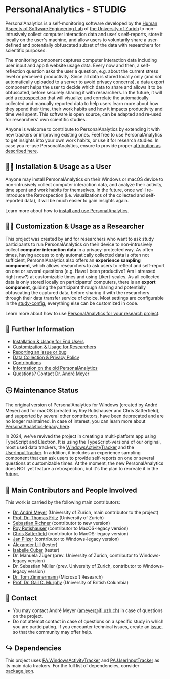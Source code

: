 # PersonalAnalytics - STUDIG
<!--# PersonalAnalytics - Building the Fitbit for Knowledge Workers-->

PersonalAnalytics is a self-monitoring software developed by the [Human Aspects of Software Engineering Lab](https://hasel.dev) of [the University of Zurich](https://www.uzh.ch) to non-intrusively collect computer interaction data and user's self-reports, store it locally on the user's machine, and allow users to voluntarily share a user-defined and potentially obfuscated subset of the data with researchers for scientific purposes.

The monitoring component captures computer interaction data including user input and app & website usage data. Every now and then, a self-reflection question asks the user a question, e.g. about the current stress level or perceived productivity. Since all data is stored locally only (and _not_ automatically uploaded to a server to avoid privacy concerns), a data export component helps the user to decide which data to share and allows it to be obfuscated, before securely sharing it with researchers. In the future, it will add a [retrospection]([url](https://www.andre-meyer.ch/CSCW18)) that will visualize and correlate the automatically collected and manually reported data to help users learn more about how they spend their time, their work habits and how it impacts productivity and time well spent. This software is open source, can be adapted and re-used for researchers' own scientific studies.

Anyone is welcome to contribute to PersonalAnalytics by extending it with new trackers or improving existing ones. Feel free to use PersonalAnalytics to get insights into your own work habits, or use it for research studies. In case you re-use PersonalAnalytics, ensure to provide proper [attribution as described here](./documentation/RESEARCH.md).


## 🧑‍💻 Installation & Usage as a User
Anyone may install PersonalAnalytics on their Windows or macOS device to non-intrusively collect computer interaction data, and analyze their activity, time spent and work habits for themselves. In the future, once we'll re-introduce the Retrospection (i.e. visualizations of the collected and self-reported data), it will be much easier to gain insights again.

Learn more about how to [install and use PersonalAnalytics](./documentation/INSTALLATION.md).

## 👩‍🔬 Customization & Usage as a Researcher
This project was created by and for researchers who want to ask study participants to run PersonalAnalytics on their device to non-intrusively collect **computer interaction data** in a privacy-protected way. As often times, having access to only automatically collected data is often not sufficient, PersonalAnalytics also offers an **experience sampling component**, which allows researchers to ask users to reflect and self-report on one or several questions (e.g. Have I been productive? Am I stressed right now?) at customizable times and using Likert-scales. As all collected data is only stored locally on participants' computers, there is an **export component**, guiding the participant through sharing and potentially obfuscating the captured data, before sharing it with the researchers through their data transfer service of choice. Most settings are configurable in the [study-config]([url](https://github.com/HASEL-UZH/PersonalAnalytics/blob/feature/electron/src/electron/shared/study.config.ts)), everything else can be customized in code.

Learn more about how to use [PersonalAnalytics for your research project](./documentation/RESEARCH.md).

## 📖 Further Information
- [Installation & Usage for End Users](./documentation/INSTALLATION.md)
- [Customization & Usage for Researchers](./documentation/RESEARCH.md)
- [Reporting an issue or bug](https://github.com/HASEL-UZH/PersonalAnalytics/issues)
- [Data Collection & Privacy Policy](./documentation/PRIVACY.md)
- [Contributions](./documentation/RESEARCH.md#contributions-guide)
- [Information on the old PersonalAnalytics](./documentation/LEGACY.md)
- Questions? Contact [Dr. André Meyer](mailto:ameyer@ifi.uzh.ch)


## 🕒 Maintenance Status
The original version of PersonalAnalytics for Windows (created by André Meyer) and for macOS (created by Roy Rutishauser and Chris Satterfield), and supported by several other contributors, have been deprecated and are no longer maintained. In case of interest, you can learn more about [PersonalAnalytics-legacy here](./documentation/LEGACY.md).

In 2024, we've revived the project in creating a multi-platform app using TypeScript and Electron. It is using the TypeScript-versions of our original, most used data trackers, the [WindowsActivityTracker](https://github.com/HASEL-UZH/PA.WindowsActivityTracker/tree/main/typescript) and the [UserInputTracker](https://github.com/HASEL-UZH/PA.UserInputTracker/tree/main/typescript). In addition, it includes an experience sampling component that can ask users to provide self-reports on one or several questions at customizable times. At the moment, the new PersonalAnalytics does NOT yet feature a retrospection, but it's the plan to recreate it in the future.


## 🙂 Main Contributors and People Involved
This work is carried by the following main contributors: 
- [Dr. André Meyer](https://www.andre-meyer.ch) (University of Zurich, main contributor to the project)
- [Prof. Dr. Thomas Fritz](http://www.ifi.uzh.ch/en/seal/people/fritz.html) (University of Zurich)
- [Sebastian Richner](https://github.com/SRichner) (contributor to new version)
- [Roy Rutishauser](https://github.com/royru) (contributor to MacOS-legacy version)
- [Chris Satterfield](https://github.com/csatterfield) (contributor to MacOS-legacy version)
- [Jan Pilzer](https://github.com/hirse) (contributor to Windows-legacy version)
- [Alexander Lill](https://github.com/alexanderlill) (tester)
- [Isabelle Cuber](https://github.com/isicu) (tester)
- Dr. Manuela Züger (prev. University of Zurich, contributor to Windows-legacy version)
- Dr. Sebastian Müller (prev. University of Zurich, contributor to Windows-legacy version)
- [Dr. Tom Zimmermann](https://www.microsoft.com/en-us/research/people/tzimmer/) (Microsoft Research)
- [Prof. Dr. Gail C. Murphy](https://blogs.ubc.ca/gailcmurphy/) (University of British Columbia)


## 📨 Contact
- You may contact André Meyer (ameyer@ifi.uzh.ch) in case of questions on the project.
- Do not attempt contact in case of questions on a specific study in which you are participating. If you encounter technical issues, create an [issue](https://github.com/HASEL-UZH/PersonalAnalytics/issues), so that the community may offer help.


## ↪️ Dependencies
This project uses [PA.WindowsActivityTracker](https://github.com/HASEL-UZH/PA.WindowsActivityTracker) and [PA.UserInputTracker](https://github.com/HASEL-UZH/PA.UserInputTracker/) as its main data trackers.
For the full list of dependencies, consider [package.json](./src/electron/package.json).
